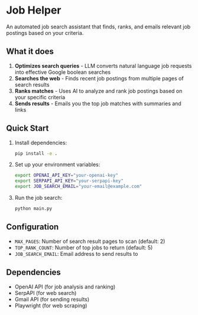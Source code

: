 # Job Helper

An automated job search assistant that finds, ranks, and emails relevant job postings based on your criteria.

## What it does

1. **Optimizes search queries** - LLM converts natural language job requests into effective Google boolean searches
2. **Searches the web** - Finds recent job postings from multiple pages of search results
3. **Ranks matches** - Uses AI to analyze and rank job postings based on your specific criteria
4. **Sends results** - Emails you the top job matches with summaries and links

## Quick Start

1. Install dependencies:
   ```bash
   pip install -e .
   ```

2. Set up your environment variables:
   ```bash
   export OPENAI_API_KEY="your-openai-key"
   export SERPAPI_API_KEY="your-serpapi-key"
   export JOB_SEARCH_EMAIL="your-email@example.com"
   ```

3. Run the job search:
   ```bash
   python main.py
   ```

## Configuration

- `MAX_PAGES`: Number of search result pages to scan (default: 2)
- `TOP_RANK_COUNT`: Number of top jobs to return (default: 5)
- `JOB_SEARCH_EMAIL`: Email address to send results to

## Dependencies

- OpenAI API (for job analysis and ranking)
- SerpAPI (for web search)
- Gmail API (for sending results)
- Playwright (for web scraping)
